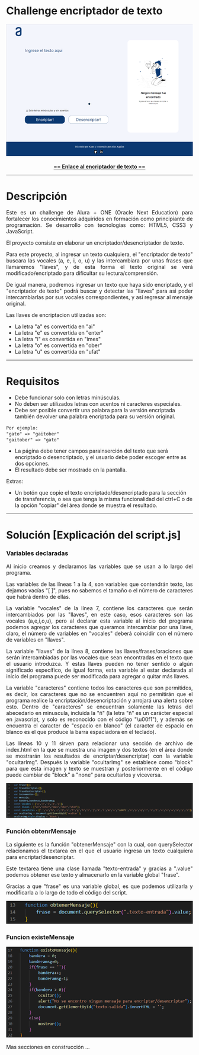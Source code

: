 # Challenge encriptador de texto
  <div align="center"><img src="https://github.com/Ax3g/Challenge_Encriptador/blob/master/img/img_Readme/Encriptador%20de%20texto.png"></div>
  <br>
  <div align="center"><a href="https://ax3g.github.io/Challenge_Encriptador/"><strong> == Enlace al encriptador de texto == </strong></a></div>
  
 ---
  
# Descripción

<p align="justify">Este es un challenge de Alura + ONE (Oracle Next Education) para fortalecer los conocimientos adquiridos en formación como principiante de programación. Se desarrollo con tecnologías como: HTML5, CSS3  y JavaScript.</p>

<p align="justify">El proyecto consiste en elaborar un encriptador/desencriptador de texto.</p>

<p align="justify">Para este proyecto, al ingresar un texto cualquiera, el "encriptador de texto" buscara las vocales (a, e, i, o, u) y las intercambiara por unas frases que llamaremos "llaves", y de esta forma el texto original se verá modificado/encriptado para dificultar su lectura/comprensión.</p>

<p align="justify">De igual manera, podremos ingresar un texto que haya sido encriptado, y el "encriptador de texto" podrá buscar y detectar las "llaves" para asi poder intercambiarlas por sus vocales correspondientes, y así regresar al mensaje original.</p>

Las llaves de encriptacion utilizadas son:

- La letra "a" es convertida en "ai"
- La letra "e" es convertida en "enter"
- La letra "i" es convertida en "imes"
- La letra "o" es convertida en "ober"
- La letra "u" es convertida en "ufat"

---

# Requisitos

- Debe funcionar solo con letras minúsculas.
- No deben ser utilizados letras con acentos ni caracteres especiales.
- Debe ser posible convertir una palabra para la versión encriptada también devolver una palabra encriptada para su versión original.
````
Por ejemplo:
"gato" => "gaitober"
"gaitober" => "gato"
````
- La página debe tener campos parainserción del texto que será encriptado o desencriptado, y el usuario debe poder escoger entre as dos opciones.
- El resultado debe ser mostrado en la pantalla.

Extras:
- Un botón que copie el texto encriptado/desencriptado para la sección de transferencia, o sea que tenga la misma funcionalidad del ctrl+C o de la opción "copiar" del área donde se muestra el resultado.

---

# Solución [Explicación del script.js]

### Variables declaradas

<p align="justify">Al inicio creamos y declaramos las variables que se usan a lo largo del programa.</p>

<p align="justify">Las variables de las líneas 1 a la 4, son variables que contendrán texto, las dejamos vacías "[ ]", pues no sabemos el tamaño o el número de caracteres que habrá dentro de ellas.</p>

<p align="justify">La variable "vocales" de la línea 7, contiene los caracteres que serán intercambiados por las "llaves", en este caso, esos caracteres son las vocales (a,e,i,o,u), pero al declarar esta variable al inicio del programa podemos agregar los caracteres que queramos intercambiar por una llave, claro, el número de variables en "vocales" deberá coincidir con el número de variables en "llaves".</p>

<p align="justify">La variable "llaves" de la línea 8, contiene las llaves/frases/oraciones que serán intercambiadas por las vocales que sean encontradas en el texto que el usuario introduzca. Y estas llaves pueden no tener sentido o algún significado específico, de igual forma, esta variable al estar declarada al inicio del programa puede ser modificada para agregar o quitar más llaves.</p>

<p align="justify">La variable "caracteres" contiene todos los caracteres que son permitidos, es decir, los caracteres que no se encuentren aquí no permitirán que el programa realice la encriptación/desencriptación y arrojará una alerta sobre esto. Dentro de "caracteres" se encuentran solamente las letras del abecedario en minuscula, incluida la "ñ" (la letra "ñ" es un carácter especial en javascript, y solo es reconocido con el código "\u00f1"), y además se encuentra el caracter de "espacio en blanco" (el caracter de espacio en blanco es el que produce la barra espaciadora en el teclado).</p>

<p align="justify">Las líneas 10 y 11 sirven para relacionar una sección de archivo de index.html en la que se muestra una imagen y dos textos (en el área donde se mostrarán los resultados de encriptar/desencriptar) con la variable "ocultarImg". Después la variable "ocultarImg" se establece como "block" para que esta imagen y texto se muestran y posteriormente en el código puede cambiar de "block" a "none" para ocultarlos y viceversa.</p>

<div align="center"><img src="https://github.com/Ax3g/Challenge_Encriptador/blob/master/img/img_Readme/Parametros_iniciales.PNG"></div>

### Función obtenrMensaje

<p align="justify">La siguiente es la función "obtenerMensaje" con la cual, con querySelector relacionamos el textarea en el que el usuario ingresa un texto cualquiera para encriptar/desencriptar.</p>
  
<p align="justify">Este textarea tiene una clase llamada "texto-entrada" y gracias a ".value" podemos obtener ese texto y almacenarlo en la variable global "frase".</p> 
  
<p align="justify">Gracias a que "frase" es una variable global, es que podemos utilizarla y modificarla a lo largo de todo el código del script.</p>

<div align="center"><img src="https://github.com/Ax3g/Challenge_Encriptador/blob/master/img/img_Readme/Funcion_obtenerMensaje.PNG"></div>

### Funcion existeMensaje

<p align="justify"></p>
<p align="justify"></p>

<div align="center"><img src="https://github.com/Ax3g/Challenge_Encriptador/blob/master/img/img_Readme/Funcion_existeMensaje.PNG"></div>


Mas secciones en construcción ...
